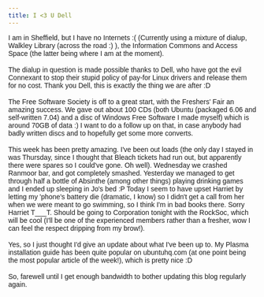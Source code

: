 ```yaml
---
title: I <3 U Dell
---
```

<span style="font-family: arial;">I am in Sheffield, but I have no Internets :( (Currently using a mixture of dialup, Walkley Library (across the road :) ), the Information Commons and Access Space (the latter being where I am at the moment).</span><br /><br /><span style="font-family: arial;">The dialup in question is made possible thanks to Dell, who have got the evil Connexant to stop their stupid policy of pay-for Linux drivers and release them for no cost. Thank you Dell, this is exactly the thing we are after :D</span><br /><br /><span style="font-family: arial;">The Free Software Society is off to a great start, with the Freshers' Fair an amazing success. We gave out about 100 CDs (both Ubuntu (packaged 6.06 and self-written 7.04) and a disc of Windows Free Software I made myself) which is around 70GB of data :) I want to do a follow up on that, in case anybody had badly written discs and to hopefully get some more converts.</span><br /><br /><span style="font-family: arial;">This week has been pretty amazing. I've been out loads (the only day I stayed in was Thursday, since I thought that Bleach tickets had run out, but apparently there were spares so I could've gone. Oh well). Wednesday we crashed Ranmoor bar, and got completely smashed. Yesterday we managed to get through half a bottle of Absinthe (among other things) playing drinking games and I ended up sleeping in Jo's bed :P Today I seem to have upset Harriet by letting my 'phone's battery die (dramatic, I know) so I didn't get a call from her when we were meant to go swimming, so I think I'm in bad books there. Sorry Harriet T___T. Should be going to Corporation tonight with the RockSoc, which will be cool (I'll be one of the experienced members rather than a fresher, wow I can feel the respect dripping from my brow!).</span><br /><br /><span style="font-family: arial;">Yes, so I just thought I'd give an update about what I've been up to. My Plasma installation guide has been quite popular on ubuntuhq.com (at one point being the most popular article of the week!), which is pretty nice :D</span><br /><br /><span style="font-family: arial;">So, farewell until I get enough bandwidth to bother updating this blog regularly again.</span>
